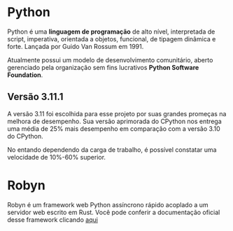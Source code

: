 # Python

Python é uma **linguagem de programação** de alto nível, interpretada de script, imperativa, orientada a objetos, funcional, de tipagem dinâmica e forte. Lançada por Guido Van Rossum em 1991. 

Atualmente possui um modelo de desenvolvimento comunitário, aberto gerenciado pela organização sem fins lucrativos **Python Software Foundation**.

## Versão 3.11.1

A versão 3.11 foi escolhida para esse projeto por suas grandes promeças na melhora de desempenho. Sua versão aprimorada do CPython nos entrega uma média de 25% mais desempenho em comparação com a versão 3.10 do CPython.

No entando dependendo da carga de trabalho, é possível constatar uma velocidade de 10%-60% superior.

# Robyn

Robyn é um framework web Python assíncrono rápido acoplado a um servidor web escrito em Rust. Você pode conferir a documentação oficial desse framework clicando [aqui](https://robyn.tech/)
